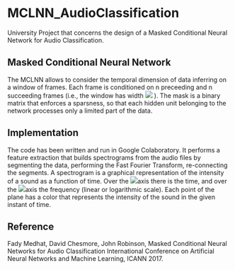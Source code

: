 # MCLNN_AudioClassification
University Project that concerns the design of a Masked Conditional Neural Network for Audio Classification.

## Masked Conditional Neural Network
The MCLNN allows to consider the temporal dimension of data inferring on a window of frames. Each frame is conditioned on n preceeding and n succeeding frames (i.e., the window has width <img src="https://render.githubusercontent.com/render/math?math=d = 2n %2B 1">
). The mask is a binary matrix that enforces a sparsness, so that each hidden unit belonging to the network processes only a limited part of the data.

## Implementation
The code has been written and run in Google Colaboratory. It performs a feature extraction that builds spectrograms from the audio files by segmenting the data, performing the Fast Fourier Transform, re-connecting the segments.
A spectrogram is a graphical representation of the intensity of a sound as a function of time. Over the <img src="https://render.githubusercontent.com/render/math?math=x-">axis there is the time, and over
the <img src="https://render.githubusercontent.com/render/math?math=y-">axis the frequency (linear or logarithmic scale). Each point of the plane has a color that represents the intensity of the sound in the given instant of time.

## Reference
Fady Medhat, David Chesmore, John Robinson, Masked Conditional Neural Networks for Audio Classification International Conference on Artificial Neural Networks and Machine Learning, ICANN 2017.

